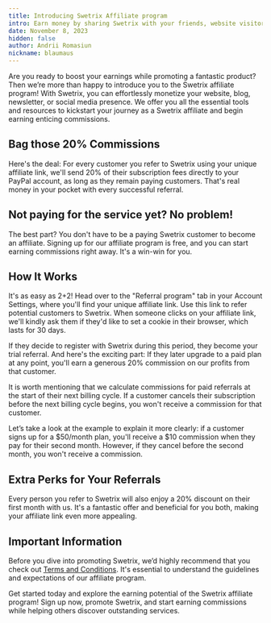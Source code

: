 ```yaml
---
title: Introducing Swetrix Affiliate program
intro: Earn money by sharing Swetrix with your friends, website visitors or followers!
date: November 8, 2023
hidden: false
author: Andrii Romasiun
nickname: blaumaus
---
```


Are you ready to boost your earnings while promoting a fantastic product? Then we’re more than happy to introduce you to the Swetrix affiliate program! With Swetrix, you can effortlessly monetize your website, blog, newsletter, or social media presence. We offer you all the essential tools and resources to kickstart your journey as a Swetrix affiliate and begin earning enticing commissions.

<h2>
  Bag those 20% Commissions
</h2>
Here's the deal: For every customer you refer to Swetrix using your unique affiliate link, we'll send 20% of their subscription fees directly to your PayPal account, as long as they remain paying customers. That's real money in your pocket with every successful referral. 

<h2>
Not paying for the service yet? No problem! 
</h2>
The best part? You don't have to be a paying Swetrix customer to become an affiliate. Signing up for our affiliate program is free, and you can start earning commissions right away. It's a win-win for you.

<h2>
How It Works
</h2>
It's as easy as 2+2! Head over to the "Referral program" tab in your Account Settings, where you'll find your unique affiliate link. Use this link to refer potential customers to Swetrix. When someone clicks on your affiliate link, we'll kindly ask them if they'd like to set a cookie in their browser, which lasts for 30 days.

If they decide to register with Swetrix during this period, they become your trial referral. And here's the exciting part: If they later upgrade to a paid plan at any point, you'll earn a generous 20% commission on our profits from that customer.

It is worth mentioning that we calculate commissions for paid referrals at the start of their next billing cycle. If a customer cancels their subscription before the next billing cycle begins, you won't receive a commission for that customer.

Let’s take a look at the example to explain it more clearly:
if a customer signs up for a $50/month plan, you'll receive a $10 commission when they pay for their second month. However, if they cancel before the second month, you won't receive a commission.

<h2>
Extra Perks for Your Referrals
</h2>
Every person you refer to Swetrix will also enjoy a 20% discount on their first month with us. It's a fantastic offer and beneficial for you both, making your affiliate link even more appealing.

<h2>
Important Information
</h2>

Before you dive into promoting Swetrix, we’d highly recommend that you check out [Terms and Conditions](https://docs.swetrix.com/affiliate/terms). It's essential to understand the guidelines and expectations of our affiliate program.

Get started today and explore the earning potential of the Swetrix affiliate program! Sign up now, promote Swetrix, and start earning commissions while helping others discover outstanding services.
